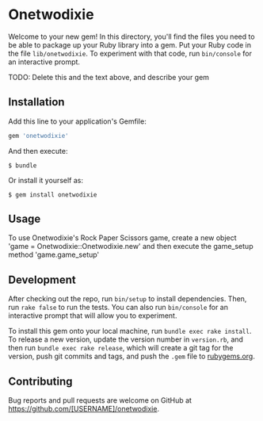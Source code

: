 # Onetwodixie

Welcome to your new gem! In this directory, you'll find the files you need to be able to package up your Ruby library into a gem. Put your Ruby code in the file `lib/onetwodixie`. To experiment with that code, run `bin/console` for an interactive prompt.

TODO: Delete this and the text above, and describe your gem

## Installation

Add this line to your application's Gemfile:

```ruby
gem 'onetwodixie'
```

And then execute:

    $ bundle

Or install it yourself as:

    $ gem install onetwodixie

## Usage

To use Onetwodixie's Rock Paper Scissors game, create a new object 'game = Onetwodixie::Onetwodixie.new'
and then execute the game_setup method 'game.game_setup'

## Development

After checking out the repo, run `bin/setup` to install dependencies. Then, run `rake false` to run the tests. You can also run `bin/console` for an interactive prompt that will allow you to experiment.

To install this gem onto your local machine, run `bundle exec rake install`. To release a new version, update the version number in `version.rb`, and then run `bundle exec rake release`, which will create a git tag for the version, push git commits and tags, and push the `.gem` file to [rubygems.org](https://rubygems.org).

## Contributing

Bug reports and pull requests are welcome on GitHub at https://github.com/[USERNAME]/onetwodixie.

